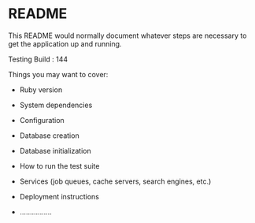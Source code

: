 # README

This README would normally document whatever steps are necessary to get the
application up and running.

Testing Build : 144

Things you may want to cover:

* Ruby version

* System dependencies

* Configuration

* Database creation

* Database initialization

* How to run the test suite

* Services (job queues, cache servers, search engines, etc.)

* Deployment instructions

* ................
